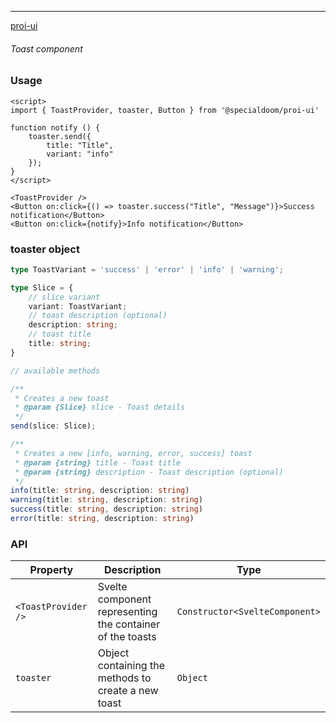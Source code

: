 ---

[proi-ui](https://github.com/specialdoom/proi-ui)

###### Toast component

### Usage

```sveltehtml
<script>
import { ToastProvider, toaster, Button } from '@specialdoom/proi-ui'

function notify () {
    toaster.send({
        title: "Title",
        variant: "info"
    });
}
</script>

<ToastProvider />
<Button on:click={() => toaster.success("Title", "Message")}>Success notification</Button>
<Button on:click={notify}>Info notification</Button>

```

### toaster object

```typescript
type ToastVariant = 'success' | 'error' | 'info' | 'warning';

type Slice = {
    // slice variant
    variant: ToastVariant;
    // toast description (optional)
    description: string;
    // toast title
    title: string;
}

// available methods

/**
 * Creates a new toast
 * @param {Slice} slice - Toast details
 */
send(slice: Slice);

/**
 * Creates a new [info, warning, error, success] toast
 * @param {string} title - Toast title
 * @param {string} description - Toast description (optional)
 */
info(title: string, description: string)
warning(title: string, description: string)
success(title: string, description: string)
error(title: string, description: string)
```

### API

| Property            | Description                                               | Type                           |
| ------------------- | --------------------------------------------------------- | ------------------------------ |
| `<ToastProvider />` | Svelte component representing the container of the toasts | `Constructor<SvelteComponent>` |
| `toaster`           | Object containing the methods to create a new toast       | `Object`                       |
